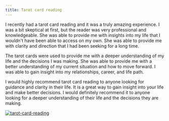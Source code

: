 ```yaml
---
title: Tarot card reading
---
```


I recently had a tarot card reading and it was a truly amazing experience. I was a bit skeptical at first, but the reader was very professional and knowledgeable. She was able to provide me with insights into my life that I wouldn't have been able to access on my own. She was able to provide me with clarity and direction that I had been seeking for a long time.

The tarot cards were used to provide me with a deeper understanding of my life and the decisions I was making. She was able to provide me with a better understanding of my current situation and how to move forward. I was able to gain insight into my relationships, career, and life path.

I would highly recommend tarot card reading to anyone looking for guidance and clarity in their life. It is a great way to gain insight into your life and make better decisions. I would definitely recommend it to anyone looking for a deeper understanding of their life and the decisions they are making.

[![tarot-card-reading](<https://dabuttonfactory.com/button.png?t=CHECK+SERVICE&f=Noto+Sans-Bold&ts=26&tc=fff&hp=45&vp=20&c=11&bgt=unicolored&bgc=4bd42f>)](<https://londonexpertfinder.com/link>)